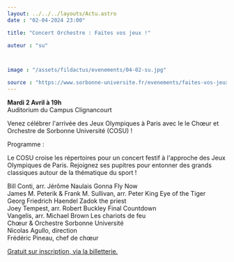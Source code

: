 ```yaml
---
layout: ../../../layouts/Actu.astro
date : "02-04-2024 23:00"

title: "Concert Orchestre : Faites vos jeux !"

auteur : "su"



image : "/assets/fildactus/evenements/04-02-su.jpg"

source : "https://www.sorbonne-universite.fr/evenements/faites-vos-jeux"
---
```


__Mardi 2 Avril à 19h__  
Auditorium du Campus Clignancourt

Venez célébrer l'arrivée des Jeux Olympiques à Paris avec le le Chœur et Orchestre de Sorbonne Université (COSU) !

Programme :

Le COSU croise les répertoires pour un concert festif à l'approche des Jeux Olympiques de Paris. Rejoignez ses pupitres pour entonner des grands classiques autour de la thématique du sport !

Bill Conti, arr. Jérôme Naulais Gonna Fly Now  
James M. Peterik & Frank M. Sullivan, arr. Peter King Eye of the Tiger  
Georg Friedrich Haendel Zadok the priest  
Joey Tempest, arr. Robert Buckley Final Countdown  
Vangelis, arr. Michael Brown Les chariots de feu  
Chœur & Orchestre Sorbonne Université  
Nicolas Agullo, direction  
Frédéric Pineau, chef de chœur

​[Gratuit sur inscription, via la billetterie.](https://www.billetweb.fr/concert-participatif-faites-vos-jeux)